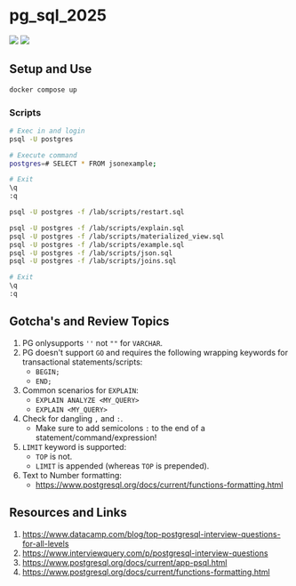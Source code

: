 # pg_sql_2025

[![](https://img.shields.io/badge/Docker-blue.svg)](https://www.docker.com/) [![](https://img.shields.io/badge/Postgres-16.2-lightblue.svg)](https://hub.docker.com/_/postgres)

## Setup and Use

```bash
docker compose up
```

### Scripts

```bash
# Exec in and login
psql -U postgres

# Execute command
postgres=# SELECT * FROM jsonexample;

# Exit
\q
:q 
```

```bash
psql -U postgres -f /lab/scripts/restart.sql
```

```bash
psql -U postgres -f /lab/scripts/explain.sql
psql -U postgres -f /lab/scripts/materialized_view.sql
psql -U postgres -f /lab/scripts/example.sql
psql -U postgres -f /lab/scripts/json.sql
psql -U postgres -f /lab/scripts/joins.sql

# Exit
\q
:q
```

## Gotcha's and Review Topics

1. PG onlysupports `''` not `""` for `VARCHAR`.
2. PG doesn't support `GO` and requires the following wrapping keywords for transactional statements/scripts:
   * `BEGIN;`
   * `END;`
3. Common scenarios for `EXPLAIN`:
   * `EXPLAIN ANALYZE <MY_QUERY>` 
   * `EXPLAIN <MY_QUERY>`
4. Check for dangling `,` and `:`. 
   * Make sure to add semicolons `:` to the end of a statement/command/expression!
5. `LIMIT` keyword is supported:
   * `TOP` is not.
   * `LIMIT` is appended (whereas `TOP` is prepended).
6. Text to Number formatting:
   * https://www.postgresql.org/docs/current/functions-formatting.html

## Resources and Links

1. https://www.datacamp.com/blog/top-postgresql-interview-questions-for-all-levels
2. https://www.interviewquery.com/p/postgresql-interview-questions
3. https://www.postgresql.org/docs/current/app-psql.html
4. https://www.postgresql.org/docs/current/functions-formatting.html